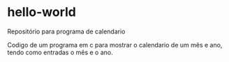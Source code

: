 # hello-world
Repositório para programa de calendario

Codigo de um programa em c para mostrar o calendario de um mês e ano, tendo como entradas o mês e o ano.
